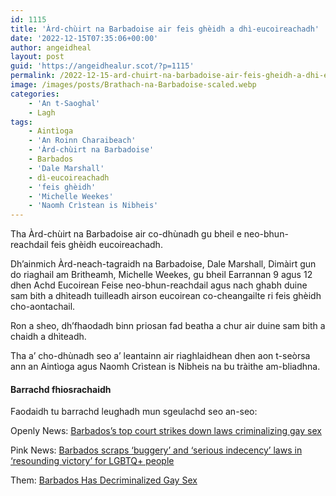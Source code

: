 ```yaml
---
id: 1115
title: 'Àrd-chùirt na Barbadoise air feis ghèidh a dhì-eucoireachadh'
date: '2022-12-15T07:35:06+00:00'
author: angeidheal
layout: post
guid: 'https://angeidhealur.scot/?p=1115'
permalink: /2022-12-15-ard-chuirt-na-barbadoise-air-feis-gheidh-a-dhi-eucoireachadh/
image: /images/posts/Brathach-na-Barbadoise-scaled.webp
categories:
    - 'An t-Saoghal'
    - Lagh
tags:
    - Aintìoga
    - 'An Roinn Charaibeach'
    - 'Àrd-chùirt na Barbadoise'
    - Barbados
    - 'Dale Marshall'
    - dì-eucoireachadh
    - 'feis ghèidh'
    - 'Michelle Weekes'
    - 'Naomh Crìstean is Nibheis'
---
```


Tha Àrd-chùirt na Barbadoise air co-dhùnadh gu bheil e neo-bhun-reachdail feis ghèidh eucoireachadh.

Dh’ainmich Àrd-neach-tagraidh na Barbadoise, Dale Marshall, Dimàirt gun do riaghail am Britheamh, Michelle Weekes, gu bheil Earrannan 9 agus 12 dhen Achd Eucoirean Feise neo-bhun-reachdail agus nach ghabh duine sam bith a dhìteadh tuilleadh airson eucoirean co-cheangailte ri feis ghèidh cho-aontachail.

Ron a sheo, dh’fhaodadh binn priosan fad beatha a chur air duine sam bith a chaidh a dhìteadh.

Tha a’ cho-dhùnadh seo a’ leantainn air riaghlaidhean dhen aon t-seòrsa ann an Aintìoga agus Naomh Crìstean is Nibheis na bu tràithe am-bliadhna.

#### Barrachd fhiosrachaidh

Faodaidh tu barrachd leughadh mun sgeulachd seo an-seo:

Openly News: [Barbados’s top court strikes down laws criminalizing gay sex](https://www.openlynews.com/i/?id=08f14db2-2194-4e92-9dca-e170ebafce49)

Pink News: [Barbados scraps ‘buggery’ and ‘serious indecency’ laws in ‘resounding victory’ for LGBTQ+ people](https://www.thepinknews.com/2022/12/13/barbados-ends-buggery-and-indecency-laws/)

Them: [Barbados Has Decriminalized Gay Sex](https://www.them.us/story/barbados-gay-sex-decriminalized)
